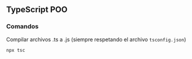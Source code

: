 ## TypeScript POO


### Comandos

Compilar archivos .ts a .js (siempre respetando el archivo ```tsconfig.json```)
```
npx tsc 
```